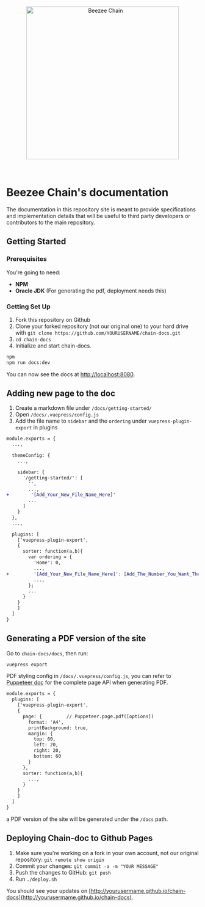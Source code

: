 <br />
<p align="center">
  <img src="https://github.com/qf3l3k/documentation/blob/master/docs/.vuepress/public/chain_doc_nav_logo.svg" alt="Beezee Chain" width="400">
</p>
<br />



# Beezee Chain's documentation

The documentation in this repository site is meant to provide specifications and implementation details that will be useful to third party developers or contributors to the main repository.

## Getting Started

### Prerequisites

You're going to need:

- **NPM**
- **Oracle JDK** (For generating the pdf, deployment needs this)

### Getting Set Up

1. Fork this repository on Github
2. Clone your forked repository (not our original one) to your hard drive with `git clone https://github.com/YOURUSERNAME/chain-docs.git`
3. `cd chain-docs`
4. Initialize and start chain-docs.

```bash
npm
npm run docs:dev
```

You can now see the docs at [http://localhost:8080](http://localhost:8080).

## Adding new page to the doc

1. Create a markdown file under `/docs/getting-started/`
2. Open `/docs/.vuepress/config.js`
3. Add the file name to `sidebar` and the `ordering` under `vuepress-plugin-export` in plugins

``` diff
module.exports = {
  ...,

  themeConfig: {
    ...,

    sidebar: {
      '/getting-started/': [
        '',
        ...,
+        '[Add_Your_New_File_Name_Here]'
        ...
      ]
    }
  },
  ...,

  plugins: [
    ['vuepress-plugin-export',
    {
      sorter: function(a,b){
        var ordering = {
          'Home': 0,
          ...,
+         '[Add_Your_New_File_Name_Here]': [Add_The_Number_You_Want_The_Page_Be_Ordered]
          ...,
        };
        ...
      }
    }
    ]
  ]
}
```

## Generating a PDF version of the site

Go to ``chain-docs/docs``, then run:

```bash
vuepress export
```

PDF styling config in `/docs/.vuepress/config.js`, you can refer to [Puppeteer doc](https://pptr.dev/#?product=Puppeteer&version=v2.1.0&show=api-pagepdfoptions) for the complete page API when generating PDF.

``` diff
module.exports = {
  plugins: [
    ['vuepress-plugin-export',
    {
      page: {         // Puppeteer.page.pdf([options])
        format: 'A4',
        printBackground: true,
        margin: {
          top: 60,
          left: 20,
          right: 20,
          bottom: 60
        }
      },
      sorter: function(a,b){
        ...,
      }
    }
    ]
  ]
}
```

a PDF version of the site will be generated under the ``/docs`` path.

## Deploying Chain-doc to Github Pages

1. Make sure you're working on a fork in your own account, not our original repository: `git remote show origin`
2. Commit your changes: `git commit -a -m "YOUR MESSAGE"`
3. Push the changes to GitHub: `git push`
4. Run `./deploy.sh`

You should see your updates on [http://yourusermame.github.io/chain-docs](http://yourusermame.github.io/chain-docs).
